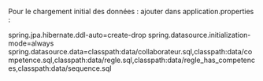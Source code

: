 Pour le chargement initial des données : ajouter dans application.properties :

spring.jpa.hibernate.ddl-auto=create-drop
spring.datasource.initialization-mode=always
spring.datasource.data=classpath:data/collaborateur.sql,classpath:data/competence.sql,classpath:data/regle.sql,classpath:data/regle_has_competences,classpath:data/sequence.sql
